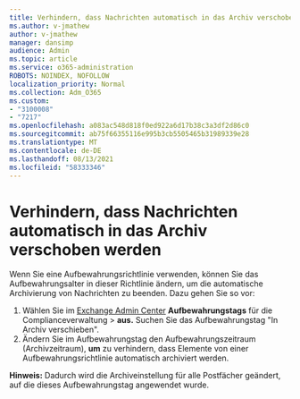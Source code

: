 ```yaml
---
title: Verhindern, dass Nachrichten automatisch in das Archiv verschoben werden
ms.author: v-jmathew
author: v-jmathew
manager: dansimp
audience: Admin
ms.topic: article
ms.service: o365-administration
ROBOTS: NOINDEX, NOFOLLOW
localization_priority: Normal
ms.collection: Adm_O365
ms.custom:
- "3100008"
- "7217"
ms.openlocfilehash: a083ac548d818f0ed922a6d17b38c3a3df2d86c0
ms.sourcegitcommit: ab75f66355116e995b3cb5505465b31989339e28
ms.translationtype: MT
ms.contentlocale: de-DE
ms.lasthandoff: 08/13/2021
ms.locfileid: "58333346"
---
```

# <a name="stop-messages-from-moving-to-the-archive-automatically"></a>Verhindern, dass Nachrichten automatisch in das Archiv verschoben werden

Wenn Sie eine Aufbewahrungsrichtlinie verwenden, können Sie das Aufbewahrungsalter in dieser Richtlinie ändern, um die automatische Archivierung von Nachrichten zu beenden. Dazu gehen Sie so vor:

1. Wählen Sie im [Exchange Admin Center](https://go.microsoft.com/fwlink/?linkid=2059104) **Aufbewahrungstags** für die Complianceverwaltung  >  **aus.** Suchen Sie das Aufbewahrungstag "In Archiv verschieben".
2. Ändern Sie im Aufbewahrungstag den Aufbewahrungszeitraum (Archivzeitraum), **um** zu verhindern, dass Elemente von einer Aufbewahrungsrichtlinie automatisch archiviert werden.

**Hinweis:** Dadurch wird die Archiveinstellung für alle Postfächer geändert, auf die dieses Aufbewahrungstag angewendet wurde.
